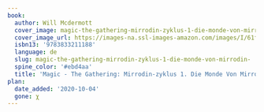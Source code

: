 ```yaml
---
book:
  author: Will Mcdermott
  cover_image: magic-the-gathering-mirrodin-zyklus-1-die-monde-von-mirrodin-.jpg
  cover_image_url: https://images-na.ssl-images-amazon.com/images/I/61fBUmtUL-L.jpg
  isbn13: '9783833211188'
  language: de
  slug: magic-the-gathering-mirrodin-zyklus-1-die-monde-von-mirrodin-
  spine_color: '#ebd4aa'
  title: 'Magic - The Gathering: Mirrodin-zyklus 1. Die Monde Von Mirrodin.'
plan:
  date_added: '2020-10-04'
  gone: χ
---
```

